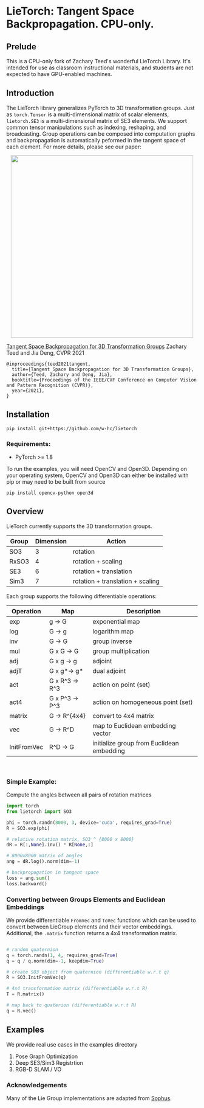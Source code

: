 # LieTorch: Tangent Space Backpropagation. CPU-only.

## Prelude

This is a CPU-only fork of Zachary Teed's wonderful LieTorch Library. It's
intended for use as classroom instructional materials, and students are not
expected to have GPU-enabled machines.


## Introduction

The LieTorch library generalizes PyTorch to 3D transformation groups. Just as `torch.Tensor` is a multi-dimensional matrix of scalar elements, `lietorch.SE3` is a multi-dimensional matrix of SE3 elements. We support common tensor manipulations such as indexing, reshaping, and broadcasting. Group operations can be composed into computation graphs and backpropagation is automatically peformed in the tangent space of each element. For more details, please see our paper:

<center><img src="lietorch.png" width="480" style="center"></center>

[Tangent Space Backpropagation for 3D Transformation Groups](https://arxiv.org/pdf/2103.12032.pdf)
Zachary Teed and Jia Deng, CVPR 2021

```
@inproceedings{teed2021tangent,
  title={Tangent Space Backpropagation for 3D Transformation Groups},
  author={Teed, Zachary and Deng, Jia},
  booktitle={Proceedings of the IEEE/CVF Conference on Computer Vision and Pattern Recognition (CVPR)},
  year={2021},
}
```


## Installation
```
pip install git+https://github.com/w-hc/lietorch
```

### Requirements:
 * PyTorch >= 1.8

To run the examples, you will need OpenCV and Open3D. Depending on your operating system, OpenCV and Open3D can either be installed with pip or may need to be built from source
```
pip install opencv-python open3d
```



## Overview

LieTorch currently supports the 3D transformation groups.

| Group  | Dimension | Action |
| -------| --------- | ------------- |
| SO3    | 3  | rotation |
| RxSO3  | 4  | rotation + scaling |
| SE3    | 6  | rotation + translation |
| Sim3   | 7  | rotation + translation + scaling |

Each group supports the following differentiable operations:

| Operation | Map | Description |
| -------| --------| ------------- |
| exp    | g -> G | exponential map |
| log    | G -> g | logarithm map |
| inv    | G -> G | group inverse |
| mul   | G x G -> G | group multiplication |
| adj    | G x g -> g | adjoint |
| adjT   | G x g*-> g* | dual adjoint |
| act    | G x R^3 -> R^3 | action on point (set) |
| act4   | G x P^3 -> P^3 | action on homogeneous point (set) |
| matrix | G -> R^{4x4} | convert to 4x4 matrix
| vec    | G -> R^D | map to Euclidean embedding vector |
| InitFromVec | R^D -> G | initialize group from Euclidean embedding



&nbsp;
### Simple Example:
Compute the angles between all pairs of rotation matrices

```python
import torch
from lietorch import SO3

phi = torch.randn(8000, 3, device='cuda', requires_grad=True)
R = SO3.exp(phi)

# relative rotation matrix, SO3 ^ {8000 x 8000}
dR = R[:,None].inv() * R[None,:]

# 8000x8000 matrix of angles
ang = dR.log().norm(dim=-1)

# backpropogation in tangent space
loss = ang.sum()
loss.backward()
```


### Converting between Groups Elements and Euclidean Embeddings
We provide differentiable `FromVec` and `ToVec` functions which can be used to convert between LieGroup elements and their vector embeddings. Additional, the `.matrix` function returns a 4x4 transformation matrix.
```python

# random quaternion
q = torch.randn(1, 4, requires_grad=True)
q = q / q.norm(dim=-1, keepdim=True)

# create SO3 object from quaternion (differentiable w.r.t q)
R = SO3.InitFromVec(q)

# 4x4 transformation matrix (differentiable w.r.t R)
T = R.matrix()

# map back to quaterion (differentiable w.r.t R)
q = R.vec()

```


## Examples
We provide real use cases in the examples directory
1. Pose Graph Optimization
2. Deep SE3/Sim3 Registrtion
3. RGB-D SLAM / VO

### Acknowledgements
Many of the Lie Group implementations are adapted from [Sophus](https://github.com/strasdat/Sophus).

